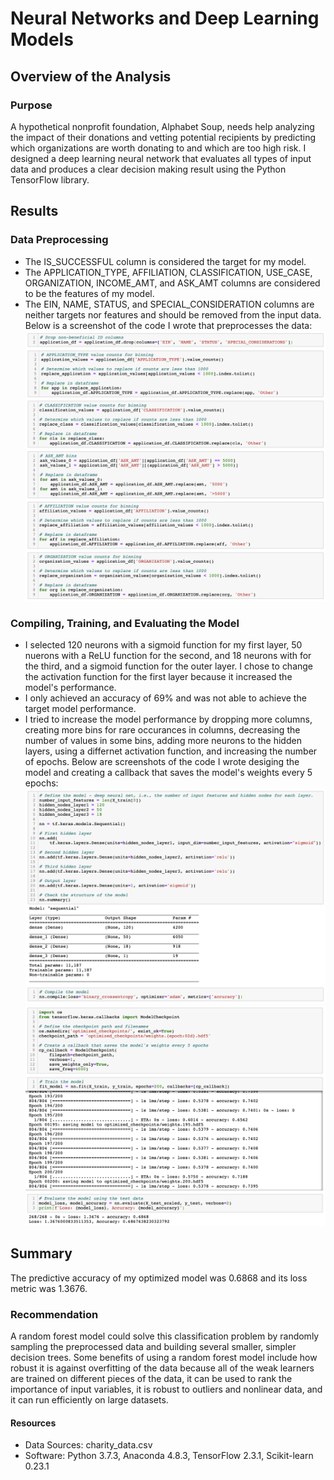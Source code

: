 # Neural Networks and Deep Learning Models

## Overview of the Analysis
### Purpose
A hypothetical nonprofit foundation, Alphabet Soup, needs help analyzing the impact of their donations and vetting potential recipients by predicting which organizations are worth donating to and which are too high risk. I designed a deep learning neural network that evaluates all types of input data and produces a clear decision making result using the Python TensorFlow library.

## Results
### Data Preprocessing
- The IS_SUCCESSFUL column is considered the target for my model.
- The APPLICATION_TYPE,	AFFILIATION,	CLASSIFICATION,	USE_CASE,	ORGANIZATION,	INCOME_AMT,	and ASK_AMT	columns are considered to be the features of my model.
- The EIN, NAME, STATUS, and SPECIAL_CONSIDERATION columns are neither targets nor features and should be removed from the input data. 
Below is a screenshot of the code I wrote that preprocesses the data: <br>
<kbd> <img src='https://github.com/npantfoerder/neural-network-charity-analysis/blob/master/Images/preprocessing.png' width=700> </kbd> 
### Compiling, Training, and Evaluating the Model
- I selected 120 neurons with a sigmoid function for my first layer, 50 nuerons with a ReLU function for the second, and 18 neurons with for the third, and a sigmoid function for the outer layer. I chose to change the activation function for the first layer because it increased the model's performance. 
- I only achieved an accuracy of 69% and was not able to achieve the target model performance.
- I tried to increase the model performance by dropping more columns, creating more bins for rare occurances in columns, decreasing the number of values in some bins, adding more neurons to the hidden layers, using a differnet activation function, and increasing the number of epochs.
Below are screenshots of the code I wrote desiging the model and creating a callback that saves the model's weights every 5 epochs: <br>
<kbd> <img src='https://github.com/npantfoerder/neural-network-charity-analysis/blob/master/Images/design.png' width=700> </kbd> <br>
<kbd> <img src='https://github.com/npantfoerder/neural-network-charity-analysis/blob/master/Images/callback.png' width=700> </kbd>

## Summary
The predictive accuracy of my optimized model was 0.6868 and its loss metric was 1.3676.
### Recommendation
A random forest model could solve this classification problem by randomly sampling the preprocessed data and building several smaller, simpler decision trees. Some benefits of using a random forest model include how robust it is against overfitting of the data because all of the weak learners are trained on different pieces of the data, it can be used to rank the importance of input variables, it is robust to outliers and nonlinear data, and it can run efficiently on large datasets.

#### Resources
- Data Sources: charity_data.csv
- Software: Python 3.7.3, Anaconda 4.8.3, TensorFlow 2.3.1, Scikit-learn 0.23.1
